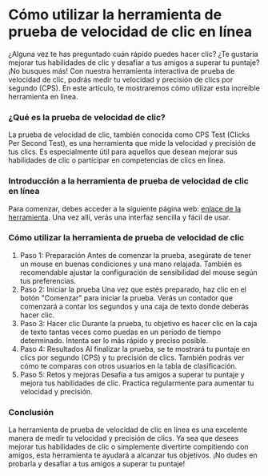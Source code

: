 Cómo utilizar la herramienta de prueba de velocidad de clic en línea
====================================================================

¿Alguna vez te has preguntado cuán rápido puedes hacer clic? ¿Te gustaría mejorar tus habilidades de clic y desafiar a tus amigos a superar tu puntaje? ¡No busques más! Con nuestra herramienta interactiva de prueba de velocidad de clic, podrás medir tu velocidad y precisión de clics por segundo (CPS). En este artículo, te mostraremos cómo utilizar esta increíble herramienta en línea.

### ¿Qué es la prueba de velocidad de clic?

La prueba de velocidad de clic, también conocida como CPS Test (Clicks Per Second Test), es una herramienta que mide la velocidad y precisión de tus clics. Es especialmente útil para aquellos que desean mejorar sus habilidades de clic o participar en competencias de clics en línea.

### Introducción a la herramienta de prueba de velocidad de clic en línea

Para comenzar, debes acceder a la siguiente página web: [enlace de la herramienta](https://www.onlinecalculatorsfree.com/es/tools/click-speed-test.html). Una vez allí, verás una interfaz sencilla y fácil de usar.

### Cómo utilizar la herramienta de prueba de velocidad de clic

1. Paso 1: Preparación Antes de comenzar la prueba, asegúrate de tener un mouse en buenas condiciones y una mano relajada. También es recomendable ajustar la configuración de sensibilidad del mouse según tus preferencias.
2. Paso 2: Iniciar la prueba Una vez que estés preparado, haz clic en el botón "Comenzar" para iniciar la prueba. Verás un contador que comenzará a contar los segundos y una caja de texto donde deberás hacer clic.
3. Paso 3: Hacer clic Durante la prueba, tu objetivo es hacer clic en la caja de texto tantas veces como puedas en un período de tiempo determinado. Intenta ser lo más rápido y preciso posible.
4. Paso 4: Resultados Al finalizar la prueba, se te mostrará tu puntaje en clics por segundo (CPS) y tu precisión de clics. También podrás ver cómo te comparas con otros usuarios en la tabla de clasificación.
5. Paso 5: Retos y mejoras Desafía a tus amigos a superar tu puntaje y mejora tus habilidades de clic. Practica regularmente para aumentar tu velocidad y precisión.

### Conclusión

La herramienta de prueba de velocidad de clic en línea es una excelente manera de medir tu velocidad y precisión de clics. Ya sea que desees mejorar tus habilidades de clic o simplemente divertirte compitiendo con amigos, esta herramienta te ayudará a alcanzar tus objetivos. ¡No dudes en probarla y desafiar a tus amigos a superar tu puntaje!